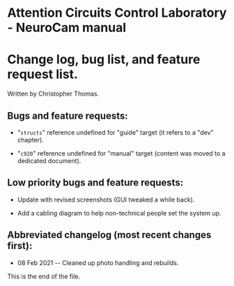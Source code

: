 # Attention Circuits Control Laboratory - NeuroCam manual
# Change log, bug list, and feature request list.
Written by Christopher Thomas.


## Bugs and feature requests:

* "`structs`" reference undefined for "guide" target (it refers to a "dev"
chapter).

* "`c920`" reference undefined for "manual" target (content was moved to a
dedicated document).


## Low priority bugs and feature requests:

* Update with revised screenshots (GUI tweaked a while back).

* Add a cabling diagram to help non-technical people set the system up.


## Abbreviated changelog (most recent changes first):

* 08 Feb 2021 --
Cleaned up photo handling and rebuilds.


This is the end of the file.
